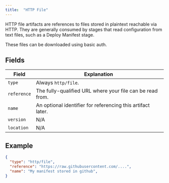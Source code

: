 ```yaml
---
title:  "HTTP File"
---
```


HTTP file artifacts are references to files stored in plaintext reachable via
HTTP. They are generally consumed by stages that read configuration from text
files, such as a Deploy Manifest stage. 

These files can be downloaded using basic auth.

## Fields

| Field | Explanation |
|-|-----------|
| `type` | Always `http/file`. |
| `reference` | The fully-qualified URL where your file can be read from. |
| `name` | An optional identifier for referencing this artifact later. |
| `version` | N/A |
| `location` | N/A |

## Example

```json
{
  "type": "http/file",
  "reference": "https://raw.githubusercontent.com/....",
  "name": "My manifest stored in github",
}
```
